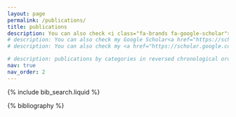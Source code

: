 ```yaml
---
layout: page
permalink: /publications/
title: publications
description: You can also check <i class="fa-brands fa-google-scholar"></i> <a href='https://scholar.google.com/citations?user=HaI-oFUAAAAJ&hl=en'>Google Scholar</a>
# description: You can also check my Google Scholar<a href="https://scholar.google.com/citations?user=HaI-oFUAAAAJ&hl=en" target="_blank" title="Google Scholar"><i class="ai ai-google-scholar-square">page</i></a>
# description: You can also check my <a href="https://scholar.google.com/citations?hl=en&user=HaI-oFUAAAAJ" target="_blank"><i class="fa fa-gs fa-lg" aria-hidden="true" ></i></a> page.

# description: publications by categories in reversed chronological order. generated by jekyll-scholar.
nav: true
nav_order: 2
---
```


<!-- _pages/publications.md -->

<!-- Bibsearch Feature -->

{% include bib_search.liquid %}

<div class="publications">

{% bibliography %}

</div>
